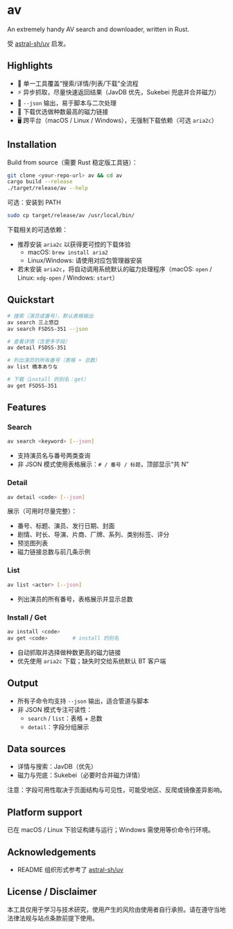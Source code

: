 # av

An extremely handy AV search and downloader, written in Rust.

受 [astral-sh/uv](https://github.com/astral-sh/uv) 启发。

## Highlights

- 🚀 单一工具覆盖“搜索/详情/列表/下载”全流程
- ⚡️ 异步抓取，尽量快速返回结果（JavDB 优先，Sukebei 兜底并合并磁力）
- 🧾 `--json` 输出，易于脚本与二次处理
- 🧲 下载优选做种数最高的磁力链接
- 🖥️ 跨平台（macOS / Linux / Windows），无强制下载依赖（可选 `aria2c`）

## Installation

Build from source（需要 Rust 稳定版工具链）：

```bash
git clone <your-repo-url> av && cd av
cargo build --release
./target/release/av --help
```

可选：安装到 PATH

```bash
sudo cp target/release/av /usr/local/bin/
```

下载相关的可选依赖：

- 推荐安装 `aria2c` 以获得更可控的下载体验
  - macOS: `brew install aria2`
  - Linux/Windows: 请使用对应包管理器安装
- 若未安装 `aria2c`，将自动调用系统默认的磁力处理程序（macOS: `open` / Linux: `xdg-open` / Windows: `start`）

## Quickstart

```bash
# 搜索（演员或番号），默认表格输出
av search 三上悠亞
av search FSDSS-351 --json

# 查看详情（含更多字段）
av detail FSDSS-351

# 列出演员的所有番号（表格 + 总数）
av list 橋本ありな

# 下载（install 的别名：get）
av get FSDSS-351
```

## Features

### Search

```bash
av search <keyword> [--json]
```

- 支持演员名与番号两类查询
- 非 JSON 模式使用表格展示：`# / 番号 / 标题`，顶部显示“共 N”

### Detail

```bash
av detail <code> [--json]
```

展示（可用时尽量完整）：

- 番号、标题、演员、发行日期、封面
- 剧情、时长、导演、片商、厂牌、系列、类别标签、评分
- 预览图列表
- 磁力链接总数与前几条示例

### List

```bash
av list <actor> [--json]
```

- 列出演员的所有番号，表格展示并显示总数

### Install / Get

```bash
av install <code>
av get <code>        # install 的别名
```

- 自动抓取并选择做种数更高的磁力链接
- 优先使用 `aria2c` 下载；缺失时交给系统默认 BT 客户端

## Output

- 所有子命令均支持 `--json` 输出，适合管道与脚本
- 非 JSON 模式专注可读性：
  - `search` / `list`：表格 + 总数
  - `detail`：字段分组展示

## Data sources

- 详情与搜索：JavDB（优先）
- 磁力与兜底：Sukebei（必要时合并磁力详情）

注意：字段可用性取决于页面结构与可见性，可能受地区、反爬或镜像差异影响。

## Platform support

已在 macOS / Linux 下验证构建与运行；Windows 需使用等价命令行环境。

## Acknowledgements

- README 组织形式参考了 [astral-sh/uv](https://github.com/astral-sh/uv)

## License / Disclaimer

本工具仅用于学习与技术研究，使用产生的风险由使用者自行承担。请在遵守当地法律法规与站点条款前提下使用。
